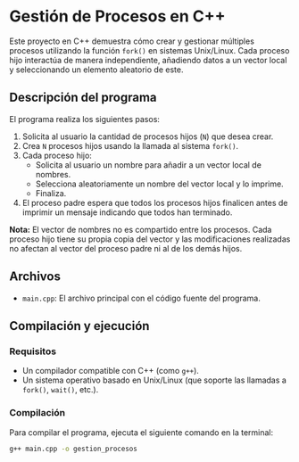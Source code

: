 # Gestión de Procesos en C++

Este proyecto en C++ demuestra cómo crear y gestionar múltiples procesos utilizando la función `fork()` en sistemas Unix/Linux. Cada proceso hijo interactúa de manera independiente, añadiendo datos a un vector local y seleccionando un elemento aleatorio de este.

## Descripción del programa

El programa realiza los siguientes pasos:

1. Solicita al usuario la cantidad de procesos hijos (`N`) que desea crear.
2. Crea `N` procesos hijos usando la llamada al sistema `fork()`.
3. Cada proceso hijo:
   - Solicita al usuario un nombre para añadir a un vector local de nombres.
   - Selecciona aleatoriamente un nombre del vector local y lo imprime.
   - Finaliza.
4. El proceso padre espera que todos los procesos hijos finalicen antes de imprimir un mensaje indicando que todos han terminado.

**Nota:** El vector de nombres no es compartido entre los procesos. Cada proceso hijo tiene su propia copia del vector y las modificaciones realizadas no afectan al vector del proceso padre ni al de los demás hijos.

## Archivos

- `main.cpp`: El archivo principal con el código fuente del programa.

## Compilación y ejecución

### Requisitos

- Un compilador compatible con C++ (como `g++`).
- Un sistema operativo basado en Unix/Linux (que soporte las llamadas a `fork()`, `wait()`, etc.).

### Compilación

Para compilar el programa, ejecuta el siguiente comando en la terminal:

```bash
g++ main.cpp -o gestion_procesos

